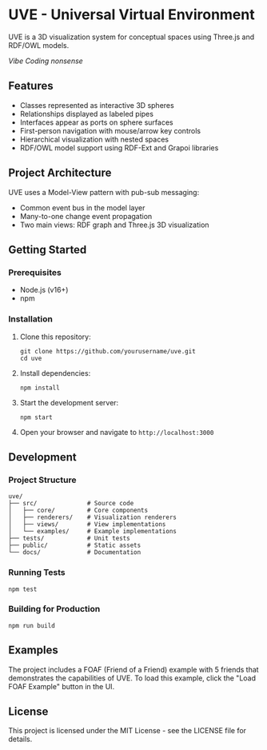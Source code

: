 # UVE - Universal Virtual Environment

UVE is a 3D visualization system for conceptual spaces using Three.js and RDF/OWL models.

_Vibe Coding nonsense_

## Features

- Classes represented as interactive 3D spheres
- Relationships displayed as labeled pipes
- Interfaces appear as ports on sphere surfaces
- First-person navigation with mouse/arrow key controls
- Hierarchical visualization with nested spaces
- RDF/OWL model support using RDF-Ext and Grapoi libraries

## Project Architecture

UVE uses a Model-View pattern with pub-sub messaging:

- Common event bus in the model layer
- Many-to-one change event propagation
- Two main views: RDF graph and Three.js 3D visualization

## Getting Started

### Prerequisites

- Node.js (v16+)
- npm

### Installation

1. Clone this repository:

   ```
   git clone https://github.com/yourusername/uve.git
   cd uve
   ```

2. Install dependencies:

   ```
   npm install
   ```

3. Start the development server:

   ```
   npm start
   ```

4. Open your browser and navigate to `http://localhost:3000`

## Development

### Project Structure

```
uve/
├── src/              # Source code
│   ├── core/         # Core components
│   ├── renderers/    # Visualization renderers
│   ├── views/        # View implementations
│   └── examples/     # Example implementations
├── tests/            # Unit tests
├── public/           # Static assets
└── docs/             # Documentation
```

### Running Tests

```
npm test
```

### Building for Production

```
npm run build
```

## Examples

The project includes a FOAF (Friend of a Friend) example with 5 friends that demonstrates the capabilities of UVE. To load this example, click the "Load FOAF Example" button in the UI.

## License

This project is licensed under the MIT License - see the LICENSE file for details.
